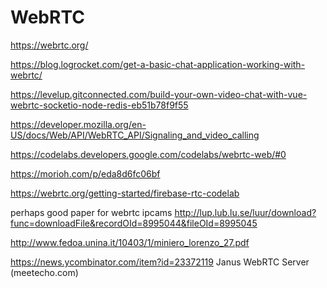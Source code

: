 # WebRTC
https://webrtc.org/


https://blog.logrocket.com/get-a-basic-chat-application-working-with-webrtc/

https://levelup.gitconnected.com/build-your-own-video-chat-with-vue-webrtc-socketio-node-redis-eb51b78f9f55

https://developer.mozilla.org/en-US/docs/Web/API/WebRTC_API/Signaling_and_video_calling 

https://codelabs.developers.google.com/codelabs/webrtc-web/#0 

https://morioh.com/p/eda8d6fc06bf 

https://webrtc.org/getting-started/firebase-rtc-codelab 


perhaps good paper for webrtc ipcams
http://lup.lub.lu.se/luur/download?func=downloadFile&recordOId=8995044&fileOId=8995045

http://www.fedoa.unina.it/10403/1/miniero_lorenzo_27.pdf

https://news.ycombinator.com/item?id=23372119
Janus WebRTC Server (meetecho.com) 
